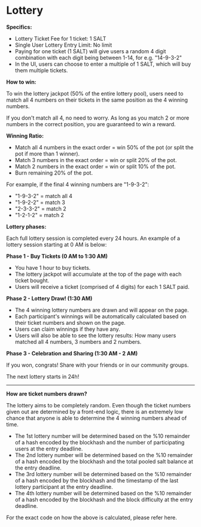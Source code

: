 # Lottery

**Specifics:**

- Lottery Ticket Fee for 1 ticket: 1 SALT
- Single User Lottery Entry Limit: No limit
- Paying for one ticket \(1 SALT\) will give users a random 4 digit combination with each digit being between 1-14, for e.g. "14-9-3-2"
- In the UI, users can choose to enter a multiple of 1 SALT, which will buy them multiple tickets.

**How to win:**

To win the lottery jackpot \(50% of the entire lottery pool\), users need to match all 4 numbers on their tickets in the same position as the 4 winning numbers.

If you don't match all 4, no need to worry. As long as you match 2 or more numbers in the correct position, you are guaranteed to win a reward.

**Winning Ratio:**

- Match all 4 numbers in the exact order = win 50% of the pot \(or split the pot if more than 1 winner\).
- Match 3 numbers in the exact order = win or split 20% of the pot.
- Match 2 numbers in the exact order = win or split 10% of the pot.
- Burn remaining 20% of the pot.

For example, if the final 4 winning numbers are "1-9-3-2":

- "1-9-3-2" = match all 4
- "1-9-2-2" = match 3
- "2-3-3-2" = match 2
- "1-2-1-2" = match 2

**Lottery phases:**

Each full lottery session is completed every 24 hours. An example of a lottery session starting at 0 AM is below:

**Phase 1 - Buy Tickets \(0 AM to 1:30 AM\)**

- You have 1 hour to buy tickets.
- The lottery jackpot will accumulate at the top of the page with each ticket bought.
- Users will receive a ticket \(comprised of 4 digits\) for each 1 SALT paid.

**Phase 2 - Lottery Draw! \(1:30 AM\)**

- The 4 winning lottery numbers are drawn and will appear on the page.
- Each participant's winnings will be automatically calculated based on their ticket numbers and shown on the page.
- Users can claim winnings if they have any.
- Users will also be able to see the lottery results: How many users matched all 4 numbers, 3 numbers and 2 numbers.

**Phase 3 - Celebration and Sharing \(1:30 AM - 2 AM\)**

If you won, congrats! Share with your friends or in our community groups.

The next lottery starts in 24h!

---

**How are ticket numbers drawn?**

The lottery aims to be completely random. Even though the ticket numbers given out are determined by a front-end logic, there is an extremely low chance that anyone is able to determine the 4 winning numbers ahead of time.

- The 1st lottery number will be determined based on the %10 remainder of a hash encoded by the blockhash and the number of participating users at the entry deadline.
- The 2nd lottery number will be determined based on the %10 remainder of a hash encoded by the blockhash and the total pooled salt balance at the entry deadline.
- The 3rd lottery number will be determined based on the %10 remainder of a hash encoded by the blockhash and the timestamp of the last lottery participant at the entry deadline.
- The 4th lottery number will be determined based on the %10 remainder of a hash encoded by the blockhash and the block difficulty at the entry deadline.

For the exact code on how the above is calculated, please refer here.
